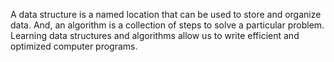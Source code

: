 A data structure is a named location that can be used to store and organize data. And, an algorithm is a collection of steps to solve a particular problem. Learning data structures and algorithms allow us to write efficient and optimized computer programs.
